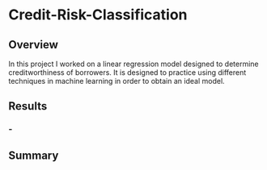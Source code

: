 # Credit-Risk-Classification

## Overview
  In this project I worked on a linear regression model designed to determine creditworthiness of borrowers. It is designed to practice using different techniques in machine learning in order to obtain an ideal model.  

## Results
  ### -

## Summary
